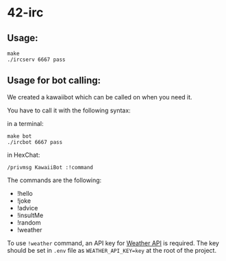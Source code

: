 # 42-irc

## Usage:

```
make
./ircserv 6667 pass
```

## Usage for bot calling:

We created a kawaiibot which can be called on when you need it.

You have to call it with the following syntax:

in a terminal:
```
make bot
./ircbot 6667 pass
```

in HexChat:
```
/privmsg KawaiiBot :!command
```

The commands are the following:
- !hello
- !joke
- !advice
- !insultMe
- !random
- !weather

To use `!weather` command, an API key for [Weather API](https://www.weatherapi.com/) is required.
The key should be set in `.env` file as `WEATHER_API_KEY=key` at the root of the project.
